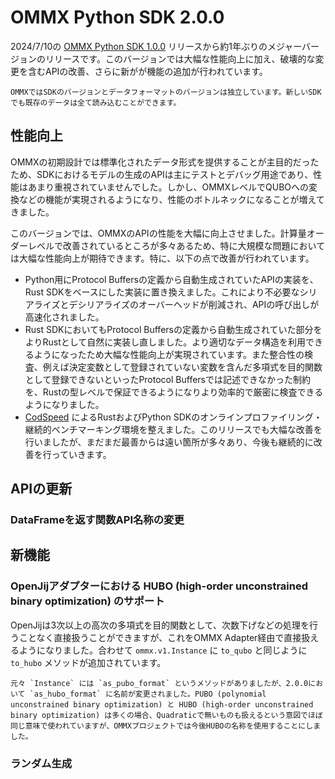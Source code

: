 # OMMX Python SDK 2.0.0

2024/7/10の [OMMX Python SDK 1.0.0](https://github.com/Jij-Inc/ommx/releases/tag/python-1.0.0) リリースから約1年ぶりのメジャーバージョンのリリースです。このバージョンでは大幅な性能向上に加え、破壊的な変更を含むAPIの改善、さらに新がが機能の追加が行われています。

```{note}
OMMXではSDKのバージョンとデータフォーマットのバージョンは独立しています。新しいSDKでも既存のデータは全て読み込むことができます。
```

## 性能向上

OMMXの初期設計では標準化されたデータ形式を提供することが主目的だったため、SDKにおけるモデルの生成のAPIは主にテストとデバッグ用途であり、性能はあまり重視されていませんでした。しかし、OMMXレベルでQUBOへの変換などの機能が実現されるようになり、性能のボトルネックになることが増えてきました。

このバージョンでは、OMMXのAPIの性能を大幅に向上させました。計算量オーダーレベルで改善されているところが多々あるため、特に大規模な問題においては大幅な性能向上が期待できます。特に、以下の点で改善が行われています。

- Python用にProtocol Buffersの定義から自動生成されていたAPIの実装を、Rust SDKをベースにした実装に置き換えました。これにより不必要なシリアライズとデシリアライズのオーバーヘッドが削減され、APIの呼び出しが高速化されました。
- Rust SDKにおいてもProtocol Buffersの定義から自動生成されていた部分をよりRustとして自然に実装し直しました。より適切なデータ構造を利用できるようになったため大幅な性能向上が実現されています。また整合性の検査、例えば決定変数として登録されていない変数を含んだ多項式を目的関数として登録できないといったProtocol Buffersでは記述できなかった制約を、Rustの型レベルで保証できるようになりより効率的で厳密に検査できるようになりました。
- [CodSpeed](https://codspeed.io/) によるRustおよびPython SDKのオンラインプロファイリング・継続的ベンチマーキング環境を整えました。このリリースでも大幅な改善を行いましたが、まだまだ最善からは遠い箇所が多々あり、今後も継続的に改善を行っていきます。

## APIの更新

### DataFrameを返す関数API名称の変更

## 新機能

### OpenJijアダプターにおける HUBO (high-order unconstrained binary optimization) のサポート

OpenJijは3次以上の高次の多項式を目的関数として、次数下げなどの処理を行うことなく直接扱うことができますが、これをOMMX Adapter経由で直接扱えるようになりました。合わせて `ommx.v1.Instance` に `to_qubo` と同じように `to_hubo` メソッドが追加されています。

```{warning}
元々 `Instance` には `as_pubo_format` というメソッドがありましたが、2.0.0において `as_hubo_format` に名前が変更されました。PUBO (polynomial unconstrained binary optimization) と HUBO (high-order unconstrained binary optimization) は多くの場合、Quadraticで無いものも扱えるという意図でほぼ同じ意味で使われていますが、OMMXプロジェクトでは今後HUBOの名称を使用することにしました。
```

### ランダム生成
